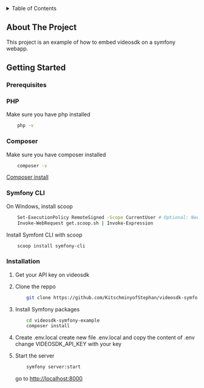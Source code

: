 <details>
    <summary>Table of Contents</summary>
    <ol>
        <li>
            <a href="#about-the-project">About The Project</a>
        </li>
        <li>
            <a href="#getting-started">Getting Started</a>
            <ul>
                <li><a href="#prerequisites">Prerequisites</a></li>
                <li><a href="#installation">Installation</a></li>
                <li><a href="#started">Started</a></li>
            </ul>
        </li>
    </ol>
</details>

## About The Project
This project is an example of how to embed videosdk on a symfony webapp.

## Getting Started

### Prerequisites

### PHP

Make sure you have php installed
```sh 
    php -v
```

### Composer

Make sure you have composer installed
```sh
    composer -v
```

<a href="https://getcomposer.org/download/">Composer install</a>


### Symfony CLI

On Windows, install scoop
```sh
    Set-ExecutionPolicy RemoteSigned -Scope CurrentUser # Optional: Needed to run a remote script the first time
    Invoke-WebRequest get.scoop.sh | Invoke-Expression
```

Install Symfont CLI with scoop
```sh
    scoop install symfony-cli
```

### Installation

1. Get your API key on videosdk

2. Clone the reppo
    ``` sh
        git clone https://github.com/KitschminyofStephan/videosdk-symfony-example.git
    ```

3. Install Symfony packages
    ```sh
        cd videosdk-symfony-example
        composer install
    ```

4. Create .env.local
    create new file .env.local and copy the content of .env
    change VIDEOSDK_API_KEY with your key

5. Start the server
    ```sh
        symfony server:start
    ```

    go to <a href="http://localhost:8000">http://localhost:8000</a>

